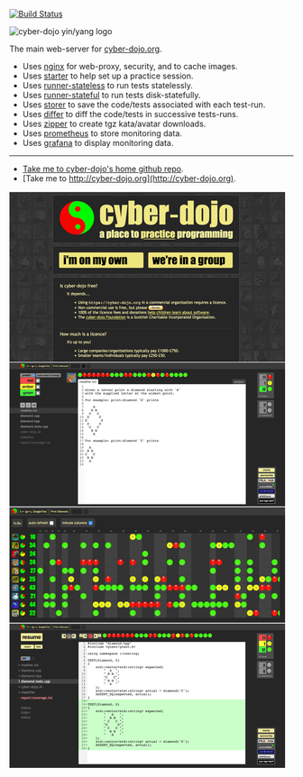 [![Build Status](https://travis-ci.org/cyber-dojo/web.svg?branch=master)](https://travis-ci.org/cyber-dojo/web)

<img src="https://raw.githubusercontent.com/cyber-dojo/nginx/master/images/avatars/cyber-dojo.png"
     alt="cyber-dojo yin/yang logo"
     width="50px"
     height="50px"/>

The main web-server for [cyber-dojo.org](http://cyber-dojo.org).
- Uses [nginx](https://github.com/cyber-dojo/nginx) for web-proxy, security, and to cache images.
- Uses [starter](https://github.com/cyber-dojo/starter) to help set up a practice session.
- Uses [runner-stateless](https://github.com/cyber-dojo/runner-stateless) to run tests statelessly.
- Uses [runner-stateful](https://github.com/cyber-dojo/runner-stateful) to run tests disk-statefully.
- Uses [storer](https://github.com/cyber-dojo/storer) to save the code/tests associated with each test-run.
- Uses [differ](https://github.com/cyber-dojo/differ) to diff the code/tests in successive tests-runs.
- Uses [zipper](https://github.com/cyber-dojo/zipper) to create tgz kata/avatar downloads.
- Uses [prometheus](https://github.com/cyber-dojo/prometheus) to store monitoring data.
- Uses [grafana](https://github.com/cyber-dojo/grafana) to display monitoring data.

- - - -

* [Take me to cyber-dojo's home github repo](https://github.com/cyber-dojo/cyber-dojo).
* [Take me to http://cyber-dojo.org](http://cyber-dojo.org).

![cyber-dojo.org home page](https://github.com/cyber-dojo/cyber-dojo/blob/master/shared/home_page_snapshot.png)


